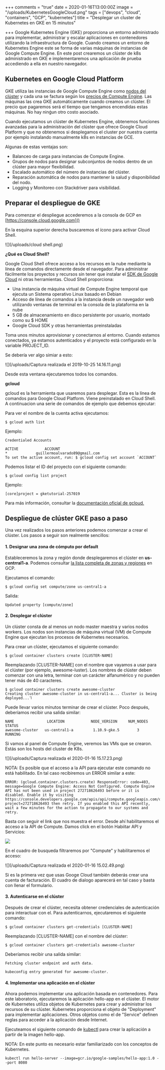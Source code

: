 +++
comments = "true"
date = 2020-01-16T13:00:00Z
image = "/uploads/KubernetesGoogleCloud.png"
tags = ["devops", "cloud", "containers", "GCP", "kubernetes"]
title = "Desplegar un cluster de Kubernetes en GKE en 15 minutos"

+++
Google Kubernetes Engine (GKE) proporciona un entorno administrado para implementar, administrar y escalar  aplicaciones en contenedores utilizando la infraestructura de Google. Cuando creamos un  entorno de  Kubernetes Engine este se forma de varias máquinas de instancias de Google Compute Engine.  En este post crearemos un clúster de k8s administrado en GKE e implementaremos una aplicación de prueba accediendo a ella en nuestro navegador.

## Kubernetes en Google Cloud Platform

GKE utiliza las instancias de Google Compute Engine como [nodos del clúster](https://cloud.google.com/kubernetes-engine/docs/concepts/cluster-architecture#nodes) y cada una se factura según los [precios de Compute Engine](https://cloud.google.com/compute/pricing). Las máquinas  las crea GKE  automáticamente cuando creamos un clúster. El precio que pagaremos será el tiempo que tengamos encendidas estas máquinas. No hay ninǵun otro costo asociado.

Cuando ejecutamos un clúster de Kubernetes Engine,  obtenemos  funciones avanzadas para la administración del clúster que ofrece Google Cloud Platform y que no obtenemos si desplegamos el cluster por nuestra cuenta por ejemplo instalando manualmente k8s en instancias de GCE.

Algunas de estas ventajas son:

* Balanceo de carga para instancias de Compute Engine.
* Grupos de nodos para designar subconjuntos de nodos dentro de un clúster para mayor flexibilidad.
* Escalado automático del número de instancias del clúster.
* Reparación automática de nodos para mantener la salud y disponibilidad del nodo.
* Logging y Monitoreo con Stackdriver para visibilidad.

## Preparar el despliegue de GKE

Para comenzar el despliegue accederemos a la consola de GCP en [https://console.cloud.google.com]()

En la esquina superior derecha buscaremos el ícono para activar Cloud Shell.

![](/uploads/cloud shell.png)

**¿Qué es Cloud Shell?**

Google Cloud Shell  ofrece acceso a los recursos en la nube mediante la línea de comandos directamente desde el navegador. Para administrar fácilmente los proyectos y recursos sin tener que instalar  el [SDK de Google Cloud](https://cloud.google.com/sdk/) ni otras herramientas. Cloud Shell proporciona:

* Una instancia de máquina virtual de Compute Engine temporal que ejecuta un Sistema operativo Linux basado en Debian
* Acceso de línea de comandos a la instancia desde un navegador web utilizando ventanas de terminal en la consola de la plataforma en la nube
* 5 GB de almacenamiento en disco persistente por usuario, montado como su $ HOME
* Google Cloud SDK y otras herramientas preinstaladas

Toma unos minutos aprovisionar y conectarnos al entorno. Cuando estamos conectados, ya estamos autenticados y el proyecto está configurado en la variable PROJECT_ID.

Se debería ver algo simiar a esto:

![](/uploads/Captura realizada el 2019-10-25 14.16.11.png)

Desde esta ventana ejecutaremos todos los comandos.

**gcloud**

gcloud es la herramienta que usaremos para desplegar. Esta es la línea de comandos para Google Cloud Platform. Viene preinstalado en Cloud Shell. A continuacion una serie de comandos de ejemplo que debemos ejecutar:

Para ver el nombre de la cuenta activa ejecutamos:

    $ gcloud auth list

Ejemplo:

    Credentialed Accounts
    
    ACTIVE            ACCOUNT
    *             guillermoalvarado89@gmail.com
    To set the active account, run: $ gcloud config set account `ACCOUNT`

Podemos listar el ID del proyecto con el siguiente comando:

    $ gcloud config list project

Ejemplo:

    [core]project = gketutorial-257019

Para más información, consultar la [documentación oficial de gcloud.](https://cloud.google.com/sdk/gcloud/)

## Despliegue de clúster GKE paso a paso

Una vez realizados los pasos anteriores podemos comenzar a crear el clúster. Los pasos a seguir son realmente sencillos:

#### 1. Designar una zona de cómputo por default

Estableceremos la zona y región donde desplegaremos el clúster en **us-centrral1-a**. Podemos consultar [la lista completa de zonas y regiones](https://cloud.google.com/about/locations/?hl=es-419) en GCP.

Ejecutamos el comando:

    $ gcloud config set compute/zone us-central1-a

Salida:

    Updated property [compute/zone]

#### 2. Desplegar el clúster

Un clúster consta de al menos un nodo master maestra y varios  nodos workers. Los nodos son instancias de máquina virtual (VM) de Compute Engine que ejecutan los procesos de Kubernetes necesarios.

Para crear un clúster, ejecutamos el siguiente comando:

    $ gcloud container clusters create [CLUSTER-NAME]

Reemplazando \[CLUSTER-NAME\] con el nombre que vayamos a usar  para el clúster (por ejemplo, awesome-luster). Los nombres de clúster deben comenzar con una letra, terminar con un carácter alfanumérico y no pueden tener más de 40 caracteres.

    $ gcloud container clusters create awesome-cluster
    Creating cluster awesome-cluster in us-central1-a... Cluster is being deployed...⠹
    

Puede llevar varios minutos terminar de crear el clúster. Poco después, deberíamos recibir una salida similar:

    NAME               LOCATION            NODE_VERSION     NUM_NODES      STATUS
    awesome-cluster   us-central1-a         1.10.9-gke.5        3          RUNNING

Si vamos al panel de Compute Engine, veremos las VMs que se crearon. Estás son los hosts del cluster de K8s.

![](/uploads/Captura realizada el 2020-01-16 15.17.23.png)

NOTA: Es posible que el acceso a la API para ejecutar este comando no está habilitado. En tal caso recibiremos un ERROR similar a este:

    ERROR: (gcloud.container.clusters.create) ResponseError: code=403, message=Google Compute Engine: Access Not Configured. Compute Engine API has not been used in project 272718626493 before or it is disabled. Enable it by visiting https://console.developers.google.com/apis/api/compute.googleapis.com/overview?project=272718626493 then retry. If you enabled this API recently, wait a few minutes for the action to propagate to our systems and retry.

Basta con seguir el link que nos muestra el error. Desde ahí habilitaremos el acceso a la API de Compute. Damos click  en el botón Habiitar API y Servicios:

![](/uploads/GKEhabilitarAPI.png)

En el cuadro de busqueda filtraremos por "Compute" y habilitaremos el acceso:

![](/uploads/Captura realizada el 2020-01-16 15.02.49.png)

Si es la primera vez que usas Googe Cloud también deberás crear una cuenta de facturación. El cuadro de dialogo aparecerá en tal caso y basta con llenar el formulario.

#### 3. Autenticarse en  el clúster

Después de crear el clúster, necesita obtener credenciales de autenticación para interactuar con el. Para autenticarnos,  ejecutaremos el siguiente comando:

    $ gcloud container clusters get-credentials [CLUSTER-NAME]

Reemplazando \[CLUSTER-NAME\] con el nombre del  clúster:

    $ gcloud container clusters get-credentials awesome-cluster

Deberíamos recibir una salida similar:

    Fetching cluster endpoint and auth data.

    kubeconfig entry generated for awesome-cluster.

#### 4. Implementar una aplicación en el clúster

Ahora podemos implementar una aplicación basada en contenedores. Para este laboratorio, ejecutaremos la aplicación hello-app en el clúster.  El motor de Kubernetes utiliza  objetos de Kubernetes para crear y administrar los recursos de su clúster. Kubernetes proporciona el objeto de "Deployment" para implementar aplicaciones. Otros  objetos como el de "Service" definen reglas para acceder a la aplicación desde Internet.  

Ejecuteamos el  siguiente comando de  [kubectl](https://kubernetes.io/es/docs/tasks/tools/install-kubectl/)  para crear la aplicación  a partir de la imagen  hello-app.

NOTA: En este punto es necesario estar familiarizado con los conceptos de Kubernetes.

    kubectl run hello-server --image=gcr.io/google-samples/hello-app:1.0 --port 8080